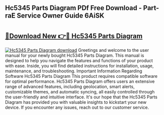 ## Hc5345 Parts Diagram PDf Free Download - Part-raE Service Owner Guide 6AiSK

# <h2><a href="http://dft87uo.blite.top/?on=Hc5345+Parts+Diagram">🔗Download New 👉🔴 Hc5345 Parts Diagram</a></h2>

[![Hc5345 Parts Diagram download](https://i.imgur.com/lujVjoI.png)](http://dft87uo.blite.top/?on=Hc5345+Parts+Diagram)
Greetings and welcome to the user manual for your newly bought Hc5345 Parts Diagram. This manual is designed to help you navigate the features and functions of your product with ease. Inside, you will find detailed instructions for installation, usage, maintenance, and troubleshooting. Important Information Regarding Software Hc5345 Parts Diagram This product requires compatible software for optimal performance. Hc5345 Parts Diagram offers users an extensive range of advanced features, including geolocation, smart alerts, customizable themes, and automatic syncing, all easily controlled through the user-friendly and intuitive interface. It's our hope that the Hc5345 Parts Diagram has provided you with valuable insights to kickstart your new device. If you encounter any issues, reach out to our customer service.
